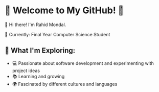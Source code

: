# 🌟 Welcome to My GitHub! 🌟
 👋 Hi there! I'm  Rahid Mondal.
 
🔭 Currently: Final Year Computer Science Student

## 🚀 What I'm Exploring:

- 💻 Passionate about software development and experimenting with project ideas
- 📚 Learning and growing
- 🌍 Fascinated by different cultures and languages
  





    
